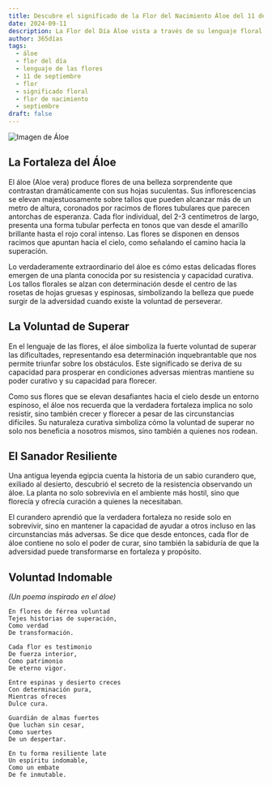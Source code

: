 ```yaml
---
title: Descubre el significado de la Flor del Nacimiento Áloe del 11 de septiembre
date: 2024-09-11
description: La Flor del Día Áloe vista a través de su lenguaje floral e historias
author: 365días
tags:
  - áloe
  - flor del día
  - lenguaje de las flores
  - 11 de septiembre
  - flor
  - significado floral
  - flor de nacimiento
  - septiembre
draft: false
---
```


![Imagen de Áloe](https://cdn.pixabay.com/photo/2018/04/15/23/38/aloe-vera-3323199_1280.jpg#center)


## La Fortaleza del Áloe

El áloe (Aloe vera) produce flores de una belleza sorprendente que contrastan dramáticamente con sus hojas suculentas. Sus inflorescencias se elevan majestuosamente sobre tallos que pueden alcanzar más de un metro de altura, coronados por racimos de flores tubulares que parecen antorchas de esperanza. Cada flor individual, del 2-3 centímetros de largo, presenta una forma tubular perfecta en tonos que van desde el amarillo brillante hasta el rojo coral intenso. Las flores se disponen en densos racimos que apuntan hacia el cielo, como señalando el camino hacia la superación.

Lo verdaderamente extraordinario del áloe es cómo estas delicadas flores emergen de una planta conocida por su resistencia y capacidad curativa. Los tallos florales se alzan con determinación desde el centro de las rosetas de hojas gruesas y espinosas, simbolizando la belleza que puede surgir de la adversidad cuando existe la voluntad de perseverar.

## La Voluntad de Superar

En el lenguaje de las flores, el áloe simboliza la fuerte voluntad de superar las dificultades, representando esa determinación inquebrantable que nos permite triunfar sobre los obstáculos. Este significado se deriva de su capacidad para prosperar en condiciones adversas mientras mantiene su poder curativo y su capacidad para florecer.

Como sus flores que se elevan desafiantes hacia el cielo desde un entorno espinoso, el áloe nos recuerda que la verdadera fortaleza implica no solo resistir, sino también crecer y florecer a pesar de las circunstancias difíciles. Su naturaleza curativa simboliza cómo la voluntad de superar no solo nos beneficia a nosotros mismos, sino también a quienes nos rodean.

## El Sanador Resiliente

Una antigua leyenda egipcia cuenta la historia de un sabio curandero que, exiliado al desierto, descubrió el secreto de la resistencia observando un áloe. La planta no solo sobrevivía en el ambiente más hostil, sino que florecía y ofrecía curación a quienes la necesitaban.

El curandero aprendió que la verdadera fortaleza no reside solo en sobrevivir, sino en mantener la capacidad de ayudar a otros incluso en las circunstancias más adversas. Se dice que desde entonces, cada flor de áloe contiene no solo el poder de curar, sino también la sabiduría de que la adversidad puede transformarse en fortaleza y propósito.

## Voluntad Indomable
*(Un poema inspirado en el áloe)*

```
En flores de férrea voluntad
Tejes historias de superación,
Como verdad
De transformación.

Cada flor es testimonio
De fuerza interior,
Como patrimonio
De eterno vigor.

Entre espinas y desierto creces
Con determinación pura,
Mientras ofreces
Dulce cura.

Guardián de almas fuertes
Que luchan sin cesar,
Como suertes
De un despertar.

En tu forma resiliente late
Un espíritu indomable,
Como un embate
De fe inmutable.
```